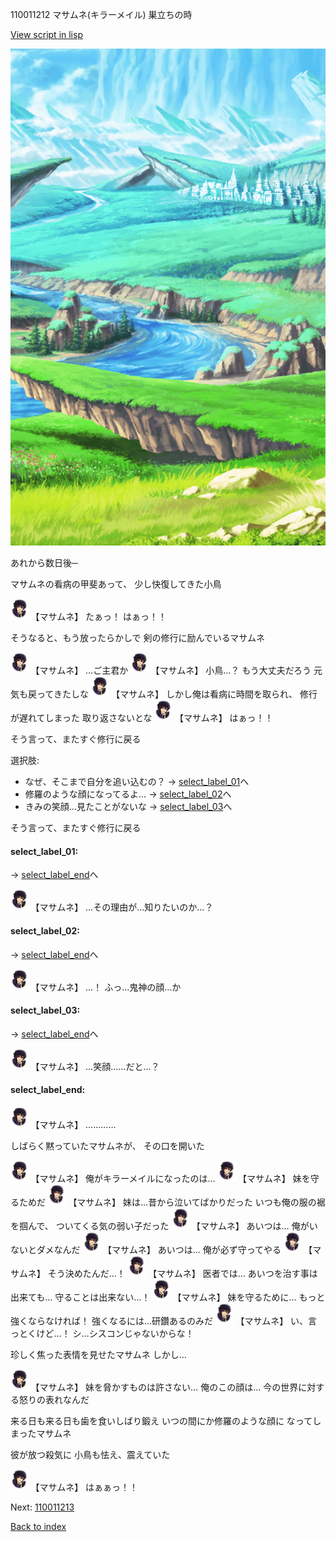 110011212 マサムネ(キラーメイル) 巣立ちの時

[View script in lisp](../scripts/110011212.txt)

![plain.png](../images/backgrounds/plain.png)

あれから数日後─

マサムネの看病の甲斐あって、
少し快復してきた小鳥

<img src="../images/units/1100111.png" alt="1100111.png" height="34"/>
【マサムネ】
たぁっ！
はぁっ！！

そうなると、もう放ったらかしで
剣の修行に励んでいるマサムネ

<img src="../images/units/1100111.png" alt="1100111.png" height="34"/>
【マサムネ】
…ご主君か

<img src="../images/units/1100111.png" alt="1100111.png" height="34"/>
【マサムネ】
小鳥…？
もう大丈夫だろう
元気も戻ってきたしな

<img src="../images/units/1100111.png" alt="1100111.png" height="34"/>
【マサムネ】
しかし俺は看病に時間を取られ、
修行が遅れてしまった
取り返さないとな

<img src="../images/units/1100111.png" alt="1100111.png" height="34"/>
【マサムネ】
はぁっ！！

そう言って、またすぐ修行に戻る

選択肢:
- なぜ、そこまで自分を追い込むの？ → [select_label_01](#select_label_01)へ
- 修羅のような顔になってるよ… → [select_label_02](#select_label_02)へ
- きみの笑顔…見たことがないな → [select_label_03](#select_label_03)へ


そう言って、またすぐ修行に戻る

#### select_label_01:
 → [select_label_end](#select_label_end)へ

<img src="../images/units/1100111.png" alt="1100111.png" height="34"/>
【マサムネ】
…その理由が…知りたいのか…？

#### select_label_02:
 → [select_label_end](#select_label_end)へ

<img src="../images/units/1100111.png" alt="1100111.png" height="34"/>
【マサムネ】
…！
ふっ…鬼神の顔…か

#### select_label_03:
 → [select_label_end](#select_label_end)へ

<img src="../images/units/1100111.png" alt="1100111.png" height="34"/>
【マサムネ】
…笑顔……だと…？

#### select_label_end:

<img src="../images/units/1100111.png" alt="1100111.png" height="34"/>
【マサムネ】
…………

しばらく黙っていたマサムネが、
その口を開いた

<img src="../images/units/1100111.png" alt="1100111.png" height="34"/>
【マサムネ】
俺がキラーメイルになったのは…

<img src="../images/units/1100111.png" alt="1100111.png" height="34"/>
【マサムネ】
妹を守るためだ

<img src="../images/units/1100111.png" alt="1100111.png" height="34"/>
【マサムネ】
妹は…昔から泣いてばかりだった
いつも俺の服の裾を掴んで、
ついてくる気の弱い子だった

<img src="../images/units/1100111.png" alt="1100111.png" height="34"/>
【マサムネ】
あいつは…
俺がいないとダメなんだ

<img src="../images/units/1100111.png" alt="1100111.png" height="34"/>
【マサムネ】
あいつは…
俺が必ず守ってやる

<img src="../images/units/1100111.png" alt="1100111.png" height="34"/>
【マサムネ】
そう決めたんだ…！

<img src="../images/units/1100111.png" alt="1100111.png" height="34"/>
【マサムネ】
医者では…
あいつを治す事は出来ても…
守ることは出来ない…！

<img src="../images/units/1100111.png" alt="1100111.png" height="34"/>
【マサムネ】
妹を守るために…
もっと強くならなければ！
強くなるには…研鑽あるのみだ

<img src="../images/units/1100111.png" alt="1100111.png" height="34"/>
【マサムネ】
い、言っとくけど…！
シ…シスコンじゃないからな！

珍しく焦った表情を見せたマサムネ
しかし…

<img src="../images/units/1100111.png" alt="1100111.png" height="34"/>
【マサムネ】
妹を脅かすものは許さない…
俺のこの顔は…
今の世界に対する怒りの表れなんだ

来る日も来る日も歯を食いしばり鍛え
いつの間にか修羅のような顔に
なってしまったマサムネ

彼が放つ殺気に
小鳥も怯え、震えていた

<img src="../images/units/1100111.png" alt="1100111.png" height="34"/>
【マサムネ】
はぁぁっ！！

Next: [110011213](110011213.md)

[Back to index](index.md)
